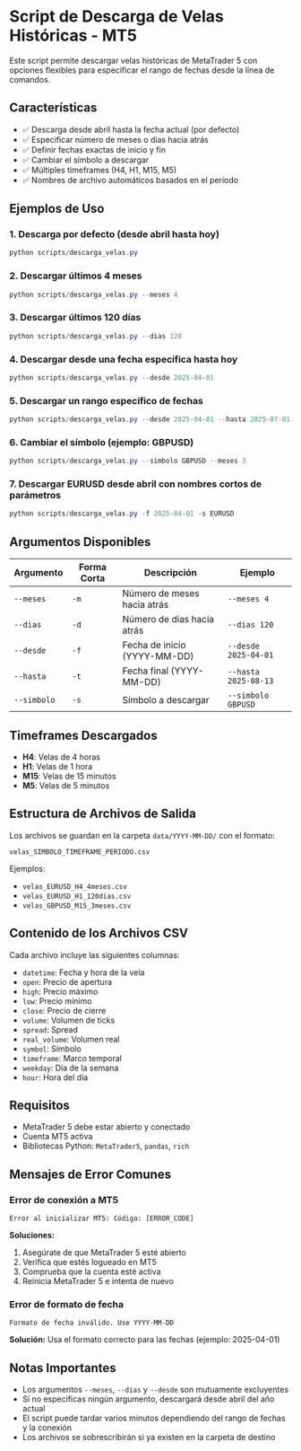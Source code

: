# Script de Descarga de Velas Históricas - MT5

Este script permite descargar velas históricas de MetaTrader 5 con opciones flexibles para especificar el rango de fechas desde la línea de comandos.

## Características

- ✅ Descarga desde abril hasta la fecha actual (por defecto)
- ✅ Especificar número de meses o días hacia atrás
- ✅ Definir fechas exactas de inicio y fin
- ✅ Cambiar el símbolo a descargar
- ✅ Múltiples timeframes (H4, H1, M15, M5)
- ✅ Nombres de archivo automáticos basados en el período

## Ejemplos de Uso

### 1. Descarga por defecto (desde abril hasta hoy)
```powershell
python scripts/descarga_velas.py
```

### 2. Descargar últimos 4 meses
```powershell
python scripts/descarga_velas.py --meses 4
```

### 3. Descargar últimos 120 días
```powershell
python scripts/descarga_velas.py --dias 120
```

### 4. Descargar desde una fecha específica hasta hoy
```powershell
python scripts/descarga_velas.py --desde 2025-04-01
```

### 5. Descargar un rango específico de fechas
```powershell
python scripts/descarga_velas.py --desde 2025-04-01 --hasta 2025-07-01
```

### 6. Cambiar el símbolo (ejemplo: GBPUSD)
```powershell
python scripts/descarga_velas.py --simbolo GBPUSD --meses 3
```

### 7. Descargar EURUSD desde abril con nombres cortos de parámetros
```powershell
python scripts/descarga_velas.py -f 2025-04-01 -s EURUSD
```

## Argumentos Disponibles

| Argumento | Forma Corta | Descripción | Ejemplo |
|-----------|-------------|-------------|---------|
| `--meses` | `-m` | Número de meses hacia atrás | `--meses 4` |
| `--dias` | `-d` | Número de días hacia atrás | `--dias 120` |
| `--desde` | `-f` | Fecha de inicio (YYYY-MM-DD) | `--desde 2025-04-01` |
| `--hasta` | `-t` | Fecha final (YYYY-MM-DD) | `--hasta 2025-08-13` |
| `--simbolo` | `-s` | Símbolo a descargar | `--simbolo GBPUSD` |

## Timeframes Descargados

- **H4**: Velas de 4 horas
- **H1**: Velas de 1 hora  
- **M15**: Velas de 15 minutos
- **M5**: Velas de 5 minutos

## Estructura de Archivos de Salida

Los archivos se guardan en la carpeta `data/YYYY-MM-DD/` con el formato:
```
velas_SIMBOLO_TIMEFRAME_PERIODO.csv
```

Ejemplos:
- `velas_EURUSD_H4_4meses.csv`
- `velas_EURUSD_H1_120dias.csv`
- `velas_GBPUSD_M15_3meses.csv`

## Contenido de los Archivos CSV

Cada archivo incluye las siguientes columnas:
- `datetime`: Fecha y hora de la vela
- `open`: Precio de apertura
- `high`: Precio máximo
- `low`: Precio mínimo
- `close`: Precio de cierre
- `volume`: Volumen de ticks
- `spread`: Spread
- `real_volume`: Volumen real
- `symbol`: Símbolo
- `timeframe`: Marco temporal
- `weekday`: Día de la semana
- `hour`: Hora del día

## Requisitos

- MetaTrader 5 debe estar abierto y conectado
- Cuenta MT5 activa
- Bibliotecas Python: `MetaTrader5`, `pandas`, `rich`

## Mensajes de Error Comunes

### Error de conexión a MT5
```
Error al inicializar MT5: Código: [ERROR_CODE]
```

**Soluciones:**
1. Asegúrate de que MetaTrader 5 esté abierto
2. Verifica que estés logueado en MT5
3. Comprueba que la cuenta esté activa
4. Reinicia MetaTrader 5 e intenta de nuevo

### Error de formato de fecha
```
Formato de fecha inválido. Use YYYY-MM-DD
```

**Solución:** Usa el formato correcto para las fechas (ejemplo: 2025-04-01)

## Notas Importantes

- Los argumentos `--meses`, `--dias` y `--desde` son mutuamente excluyentes
- Si no especificas ningún argumento, descargará desde abril del año actual
- El script puede tardar varios minutos dependiendo del rango de fechas y la conexión
- Los archivos se sobrescribirán si ya existen en la carpeta de destino
